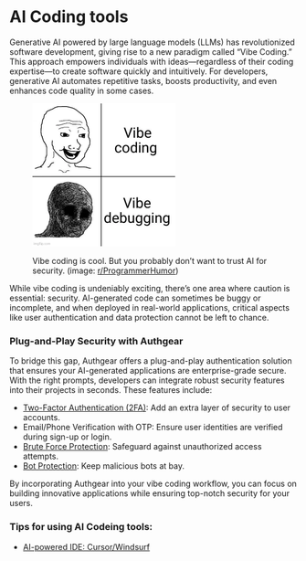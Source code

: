 # AI Coding tools

Generative AI powered by large language models (LLMs) has revolutionized software development, giving rise to a new paradigm called “Vibe Coding.” This approach empowers individuals with ideas—regardless of their coding expertise—to create software quickly and intuitively. For developers, generative AI automates repetitive tasks, boosts productivity, and even enhances code quality in some cases.

<figure><img src="../../.gitbook/assets/image (51).png" alt="" width="250"><figcaption><p>Vibe coding is cool. But you probably don’t want to trust AI for security. (image: <a href="https://www.reddit.com/r/ProgrammerHumor/comments/1jdrrcb/iamdebuggingmyseniorsaigeneratedcoderightnow/">r/ProgrammerHumor</a>)</p></figcaption></figure>

While vibe coding is undeniably exciting, there’s one area where caution is essential: security. AI-generated code can sometimes be buggy or incomplete, and when deployed in real-world applications, critical aspects like user authentication and data protection cannot be left to chance.

### Plug-and-Play Security with Authgear

To bridge this gap, Authgear offers a plug-and-play authentication solution that ensures your AI-generated applications are enterprise-grade secure. With the right prompts, developers can integrate robust security features into their projects in seconds. These features include:

* [Two-Factor Authentication (2FA)](../../authentication-and-access/authentication/enable-two-factor-authentication-2fa.md): Add an extra layer of security to user accounts.
* Email/Phone Verification with OTP: Ensure user identities are verified during sign-up or login.
* [Brute Force Protection](../../security/brute-force-protection.md): Safeguard against unauthorized access attempts.
* [Bot Protection](../../security/bot-protection.md): Keep malicious bots at bay.

By incorporating Authgear into your vibe coding workflow, you can focus on building innovative applications while ensuring top-notch security for your users.

### Tips for using AI Codeing tools:

* [AI-powered IDE: Cursor/Windsurf](cursor-windsurf.md)
